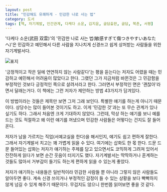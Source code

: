 ```yaml
---
layout: post
title: "민감해도 유쾌하게 - 민감한 나로 사는 법"
category: 도서
tags: [책, 자기계발, 인간관계, 다케다 소운, 김지윤, 글담출판, 글담, 북촌, 서평]
---
```


'다케다 소운(武田 双雲)'의
'민감한 나로 사는 법(敏感すぎて傷つきやすいあなたへ)'은
민감하고 예민해서 다른 사람을 지나치게 신경쓰고 쉽게 상처받는 사람들을 위한 자기계발서다.

![표지](https://lh3.googleusercontent.com/bd4Fa6yXlV6jXAn3YHjE3a3GcI3SFFTbL1PzPC6-26oGyMN_YWqfnCOJhx-HkS3Zk2babsOnh2QCxA=s480)

'긍정적이고 작은 일에 연연하지 않는 사람같다'는 평을 듣는다는 저자도
어렸을 때는 민감하고 예민해서 어려움이 많았다고 한다.
그랬던 그가 지금처럼 바뀐것은 그 민감함을 부정적인 것보다 긍정적인 쪽으로 살려서라고 한다.
그러면서 부정적인 면은 '괜찮아'라면서 달래는거다.
이 책에는 그런 저자가 제안하는 방법 43가지가 담겨있다.

이 방법이라는 것들은 제목만 보면 그저 그래 보인다.
특별한 얘기를 하는게 아니기 때문이다.
상당수는 많이 들어본 것이기도 하고.
이게 '민감한 것'과는 또 무슨 관계가 있나 싶기도 하다.
그래서 처음엔 크게 기대하지 않았다.
그런데, 막상 하는 얘기를 보니
예를 드는 것도 적절하고
왜 이런 얘기를 꺼냈으며
민감한 사람들은 어떻다는 건지도 잘 들어온다.

저자가 남을 가르치는 직업(서예교실을 한다)을 해서인지,
얘기도 쉽고 편하게 잘한다.
그래서 자기계발서 치고는 꽤 가볍게 읽을 수 있다.
여기에는 삽화도 한 몫 한다.
드문 드문 들어있는 삽화는 저자가 얘기하는 주제를 담고 있으면서도
코믹하게 그려져 있어서
잔잔하게 읽다가 보면 순간 웃음이 터지기도 했다.
자기계발서는 딱딱하거나 훈계하는 것들도 많아서
거부감이 들기도 하는게
편하게 읽을 수 있는게 좋았다.

저자가 얘기하는 내용들은 일반적이라
민감한 사람들 뿐 아니라
그렇지 않은 사람들도 알아두면 좋다.
계속 신경 쓰이거나 부정적인 감정이 들 수 있는 상황을
보다 빡빡하지 않게 넘길 수 있게 해주기 때문이다.
무겁지도 않으니 한번쯤 읽어보면 좋을 것 같다.
